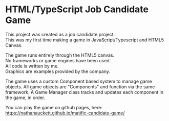 # HTML/TypeScript Job Candidate Game

This project was created as a job candidate project.<br>
This was my first time making a game in JavaScript/Typescript and HTML5 Canvas.

The game runs entirely through the HTML5 canvas.<br>
No frameworks or game engines have been used.<br>
All code is written by me.<br>
Graphics are examples provided by the company.<br>

The game uses a custom Component based system to manage game objects.
All game objects are "Components" and function via the same framework.
A Game Manager class tracks and updates each component in the game, in order.

You can play the game on github pages, here: https://nathanauckett.github.io/matific-candidate-game/
